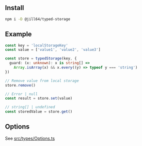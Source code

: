 <!----- BEGIN GHOST DOCS HEADER ----->
<!----- END GHOST DOCS HEADER ----->

## Install

```sh
npm i -D @jill64/typed-storage
```

## Example

```ts
const key = 'localStorageKey'
const value = ['value1', 'value2', 'value3']

const store = typedStorage(key, {
  guard: (x: unknown): x is string[] =>
    Array.isArray(x) && x.every((y) => typeof y === 'string')
})

// Remove value from local storage
store.remove()

// Error | null
const result = store.set(value)

// string[] | undefined
const storedValue = store.get()
```

## Options

See [src/types/Options.ts](src/types/Options.ts)
